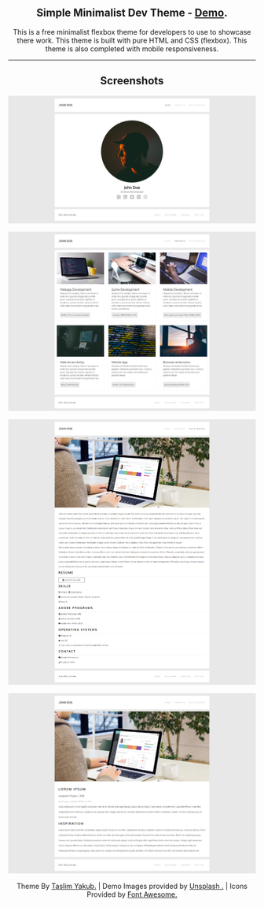 <p align="center"><h2 align="center">Simple Minimalist Dev Theme - <a href="https://taslim.me/projects/dev-theme/">Demo</a>. </h2></p>

<p align="center">This is a free minimalist flexbox theme for developers to use to showcase there work. This theme is built with pure HTML and CSS (flexbox). This theme is also completed with mobile responsiveness.</p>

***

<p align="center"><h2 align="center">Screenshots</h2></p>

<p align="center"> <img src="https://github.com/taslimy/dev-theme/blob/master/screenshots/homepage.png" /> </p>

<p align="center"> <img src="https://github.com/taslimy/dev-theme/blob/master/screenshots/projectspage.png" /> </p>

<p align="center"> <img src="https://github.com/taslimy/dev-theme/blob/master/screenshots/bioandcontact.png" /> </p>

<p align="center"> <img src="https://github.com/taslimy/dev-theme/blob/master/screenshots/projectdescription.png" /> </p>

<p align="center"> Theme By <a href="https://taslim.me/">Taslim Yakub.</a> | Demo Images provided by <a href="https://unsplash.com/">Unsplash .</a> | Icons Provided by <a href="https://fontawesome.com">Font Awesome.</a> </p>


